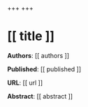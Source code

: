 +++
+++

# [[ title ]]

**Authors**: [[ authors ]]

**Published**: [[ published ]]

**URL**: [[ url ]]

**Abstract**: [[ abstract ]]
